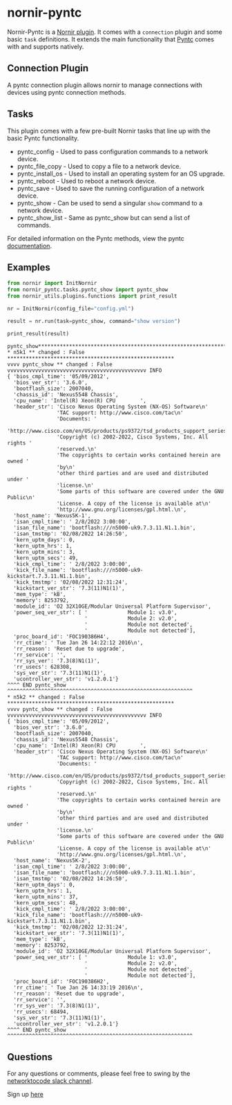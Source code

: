 # nornir-pyntc

Nornir-Pyntc is a [Nornir plugin](https://nornir.readthedocs.io/en/latest/plugins/index.html).  It comes with a `connection` plugin and some basic `task` definitions.  It extends the main functionality that [Pyntc](https://github.com/networktocode/pyntc) comes with and supports natively.

## Connection Plugin

A pyntc connection plugin allows nornir to manage connections with devices using pyntc connection methods.

## Tasks

This plugin comes with a few pre-built Nornir tasks that line up with the basic Pyntc functionality.

- pyntc_config - Used to pass configuration commands to a network device.
- pyntc_file_copy - Used to copy a file to a network device.
- pyntc_install_os - Used to install an operating system for an OS upgrade.
- pyntc_reboot - Used to reboot a network device.
- pyntc_save - Used to save the running configuration of a network device.
- pyntc_show - Can be used to send a singular `show` command to a network device.
- pyntc_show_list - Same as pyntc_show but can send a list of commands.

For detailed information on the Pyntc methods, view the pyntc [documentation](https://github.com/networktocode/pyntc).

## Examples

```python
from nornir import InitNornir
from nornir_pyntc.tasks.pyntc_show import pyntc_show
from nornir_utils.plugins.functions import print_result

nr = InitNornir(config_file="config.yml")

result = nr.run(task=pyntc_show, command="show version")

print_result(result)
```

```raw
pyntc_show**********************************************************************
* n5k1 ** changed : False ******************************************************
vvvv pyntc_show ** changed : False vvvvvvvvvvvvvvvvvvvvvvvvvvvvvvvvvvvvvvvvvvvvv INFO
{ 'bios_cmpl_time': '05/09/2012',
  'bios_ver_str': '3.6.0',
  'bootflash_size': 2007040,
  'chassis_id': 'Nexus5548 Chassis',
  'cpu_name': 'Intel(R) Xeon(R) CPU        ',
  'header_str': 'Cisco Nexus Operating System (NX-OS) Software\n'
                'TAC support: http://www.cisco.com/tac\n'
                'Documents: '
                'http://www.cisco.com/en/US/products/ps9372/tsd_products_support_series_home.html\n'
                'Copyright (c) 2002-2022, Cisco Systems, Inc. All rights '
                'reserved.\n'
                'The copyrights to certain works contained herein are owned '
                'by\n'
                'other third parties and are used and distributed under '
                'license.\n'
                'Some parts of this software are covered under the GNU Public\n'
                'License. A copy of the license is available at\n'
                'http://www.gnu.org/licenses/gpl.html.\n',
  'host_name': 'Nexus5K-1',
  'isan_cmpl_time': ' 2/8/2022 3:00:00',
  'isan_file_name': 'bootflash:///n5000-uk9.7.3.11.N1.1.bin',
  'isan_tmstmp': '02/08/2022 14:26:50',
  'kern_uptm_days': 0,
  'kern_uptm_hrs': 1,
  'kern_uptm_mins': 3,
  'kern_uptm_secs': 49,
  'kick_cmpl_time': ' 2/8/2022 3:00:00',
  'kick_file_name': 'bootflash:///n5000-uk9-kickstart.7.3.11.N1.1.bin',
  'kick_tmstmp': '02/08/2022 12:31:24',
  'kickstart_ver_str': '7.3(11)N1(1)',
  'mem_type': 'kB',
  'memory': 8253792,
  'module_id': 'O2 32X10GE/Modular Universal Platform Supervisor',
  'power_seq_ver_str': [ '             Module 1: v3.0',
                         '             Module 2: v2.0',
                         '             Module not detected',
                         '             Module not detected'],
  'proc_board_id': 'FOC190386H4',
  'rr_ctime': ' Tue Jan 26 14:22:12 2016\n',
  'rr_reason': 'Reset due to upgrade',
  'rr_service': '',
  'rr_sys_ver': '7.3(8)N1(1)',
  'rr_usecs': 628308,
  'sys_ver_str': '7.3(11)N1(1)',
  'ucontroller_ver_str': 'v1.2.0.1'}
^^^^ END pyntc_show ^^^^^^^^^^^^^^^^^^^^^^^^^^^^^^^^^^^^^^^^^^^^^^^^^^^^^^^^^^^^
* n5k2 ** changed : False ******************************************************
vvvv pyntc_show ** changed : False vvvvvvvvvvvvvvvvvvvvvvvvvvvvvvvvvvvvvvvvvvvvv INFO
{ 'bios_cmpl_time': '05/09/2012',
  'bios_ver_str': '3.6.0',
  'bootflash_size': 2007040,
  'chassis_id': 'Nexus5548 Chassis',
  'cpu_name': 'Intel(R) Xeon(R) CPU        ',
  'header_str': 'Cisco Nexus Operating System (NX-OS) Software\n'
                'TAC support: http://www.cisco.com/tac\n'
                'Documents: '
                'http://www.cisco.com/en/US/products/ps9372/tsd_products_support_series_home.html\n'
                'Copyright (c) 2002-2022, Cisco Systems, Inc. All rights '
                'reserved.\n'
                'The copyrights to certain works contained herein are owned '
                'by\n'
                'other third parties and are used and distributed under '
                'license.\n'
                'Some parts of this software are covered under the GNU Public\n'
                'License. A copy of the license is available at\n'
                'http://www.gnu.org/licenses/gpl.html.\n',
  'host_name': 'Nexus5K-2',
  'isan_cmpl_time': ' 2/8/2022 3:00:00',
  'isan_file_name': 'bootflash:///n5000-uk9.7.3.11.N1.1.bin',
  'isan_tmstmp': '02/08/2022 14:26:50',
  'kern_uptm_days': 0,
  'kern_uptm_hrs': 1,
  'kern_uptm_mins': 37,
  'kern_uptm_secs': 48,
  'kick_cmpl_time': ' 2/8/2022 3:00:00',
  'kick_file_name': 'bootflash:///n5000-uk9-kickstart.7.3.11.N1.1.bin',
  'kick_tmstmp': '02/08/2022 12:31:24',
  'kickstart_ver_str': '7.3(11)N1(1)',
  'mem_type': 'kB',
  'memory': 8253792,
  'module_id': 'O2 32X10GE/Modular Universal Platform Supervisor',
  'power_seq_ver_str': [ '             Module 1: v3.0',
                         '             Module 2: v2.0',
                         '             Module not detected',
                         '             Module not detected'],
  'proc_board_id': 'FOC190386H2',
  'rr_ctime': ' Tue Jan 26 14:33:19 2016\n',
  'rr_reason': 'Reset due to upgrade',
  'rr_service': '',
  'rr_sys_ver': '7.3(8)N1(1)',
  'rr_usecs': 68494,
  'sys_ver_str': '7.3(11)N1(1)',
  'ucontroller_ver_str': 'v1.2.0.1'}
^^^^ END pyntc_show ^^^^^^^^^^^^^^^^^^^^^^^^^^^^^^^^^^^^^^^^^^^^^^^^^^^^^^^^^^^^
```

Questions
---------

For any questions or comments, please feel free to swing by the [networktocode slack channel](https://networktocode.slack.com).

Sign up [here](http://slack.networktocode.com/)
